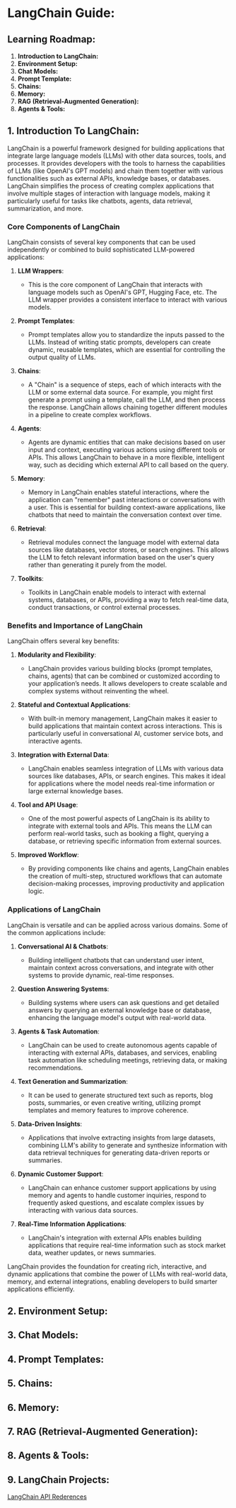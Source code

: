 # **LangChain Guide:**

## **Learning Roadmap:**

1. **Introduction to LangChain:**
2. **Environment Setup:**
3. **Chat Models:**
4. **Prompt Template:**
5. **Chains:**
6. **Memory:**
7. **RAG (Retrieval-Augmented Generation):**
8. **Agents & Tools:**

## **1. Introduction To LangChain:**

LangChain is a powerful framework designed for building applications that integrate large language models (LLMs) with other data sources, tools, and processes. It provides developers with the tools to harness the capabilities of LLMs (like OpenAI's GPT models) and chain them together with various functionalities such as external APIs, knowledge bases, or databases. LangChain simplifies the process of creating complex applications that involve multiple stages of interaction with language models, making it particularly useful for tasks like chatbots, agents, data retrieval, summarization, and more.

### Core Components of LangChain

LangChain consists of several key components that can be used independently or combined to build sophisticated LLM-powered applications:

1. **LLM Wrappers**:

   - This is the core component of LangChain that interacts with language models such as OpenAI's GPT, Hugging Face, etc. The LLM wrapper provides a consistent interface to interact with various models.

2. **Prompt Templates**:

   - Prompt templates allow you to standardize the inputs passed to the LLMs. Instead of writing static prompts, developers can create dynamic, reusable templates, which are essential for controlling the output quality of LLMs.

3. **Chains**:

   - A "Chain" is a sequence of steps, each of which interacts with the LLM or some external data source. For example, you might first generate a prompt using a template, call the LLM, and then process the response. LangChain allows chaining together different modules in a pipeline to create complex workflows.

4. **Agents**:

   - Agents are dynamic entities that can make decisions based on user input and context, executing various actions using different tools or APIs. This allows LangChain to behave in a more flexible, intelligent way, such as deciding which external API to call based on the query.

5. **Memory**:

   - Memory in LangChain enables stateful interactions, where the application can "remember" past interactions or conversations with a user. This is essential for building context-aware applications, like chatbots that need to maintain the conversation context over time.

6. **Retrieval**:

   - Retrieval modules connect the language model with external data sources like databases, vector stores, or search engines. This allows the LLM to fetch relevant information based on the user's query rather than generating it purely from the model.

7. **Toolkits**:
   - Toolkits in LangChain enable models to interact with external systems, databases, or APIs, providing a way to fetch real-time data, conduct transactions, or control external processes.

### Benefits and Importance of LangChain

LangChain offers several key benefits:

1. **Modularity and Flexibility**:

   - LangChain provides various building blocks (prompt templates, chains, agents) that can be combined or customized according to your application’s needs. It allows developers to create scalable and complex systems without reinventing the wheel.

2. **Stateful and Contextual Applications**:

   - With built-in memory management, LangChain makes it easier to build applications that maintain context across interactions. This is particularly useful in conversational AI, customer service bots, and interactive agents.

3. **Integration with External Data**:

   - LangChain enables seamless integration of LLMs with various data sources like databases, APIs, or search engines. This makes it ideal for applications where the model needs real-time information or large external knowledge bases.

4. **Tool and API Usage**:

   - One of the most powerful aspects of LangChain is its ability to integrate with external tools and APIs. This means the LLM can perform real-world tasks, such as booking a flight, querying a database, or retrieving specific information from external sources.

5. **Improved Workflow**:
   - By providing components like chains and agents, LangChain enables the creation of multi-step, structured workflows that can automate decision-making processes, improving productivity and application logic.

### Applications of LangChain

LangChain is versatile and can be applied across various domains. Some of the common applications include:

1. **Conversational AI & Chatbots**:

   - Building intelligent chatbots that can understand user intent, maintain context across conversations, and integrate with other systems to provide dynamic, real-time responses.

2. **Question Answering Systems**:

   - Building systems where users can ask questions and get detailed answers by querying an external knowledge base or database, enhancing the language model's output with real-world data.

3. **Agents & Task Automation**:

   - LangChain can be used to create autonomous agents capable of interacting with external APIs, databases, and services, enabling task automation like scheduling meetings, retrieving data, or making recommendations.

4. **Text Generation and Summarization**:

   - It can be used to generate structured text such as reports, blog posts, summaries, or even creative writing, utilizing prompt templates and memory features to improve coherence.

5. **Data-Driven Insights**:

   - Applications that involve extracting insights from large datasets, combining LLM's ability to generate and synthesize information with data retrieval techniques for generating data-driven reports or summaries.

6. **Dynamic Customer Support**:

   - LangChain can enhance customer support applications by using memory and agents to handle customer inquiries, respond to frequently asked questions, and escalate complex issues by interacting with various data sources.

7. **Real-Time Information Applications**:
   - LangChain's integration with external APIs enables building applications that require real-time information such as stock market data, weather updates, or news summaries.

LangChain provides the foundation for creating rich, interactive, and dynamic applications that combine the power of LLMs with real-world data, memory, and external integrations, enabling developers to build smarter applications efficiently.

## **2. Environment Setup:**

## **3. Chat Models:**

## **4. Prompt Templates:**

## **5. Chains:**

## **6. Memory:**

## **7. RAG (Retrieval-Augmented Generation):**

## **8. Agents & Tools:**

## **9. LangChain Projects:**

[LangChain API Rederences](https://python.langchain.com/api_reference/core/runnables/langchain_core.runnables.base.RunnableSequence.html)
